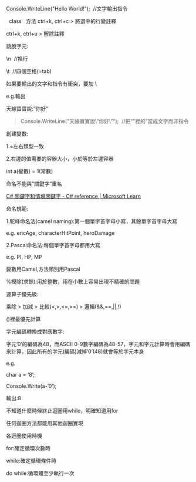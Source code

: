 Console.WriteLine("Hello World!");  //文字輸出指令

  class   方法
ctrl+k, ctrl+c > 將選中的行變註釋

ctrl+k, ctrl+u > 解除註釋

  

跳脫字元:

\n  //換行

\t  //四個空格(=tab)

  

如果要輸出的文字和指令有衝突，要加 \

e.g.輸出 

天線寶寶說:”你好”

>Console.WriteLine("天線寶寶說\”你好\”");  //把"”裡的”當成文字而非指令

  

創建變數:

1.=左右類型一致

2.右邊的值需要的容器大小，小於等於左邊容器

int a(變數) = 1(常數)

  

命名不能與”關鍵字”重名

[C# 關鍵字和情境關鍵字 - C# reference | Microsoft Learn](https://learn.microsoft.com/zh-tw/dotnet/csharp/language-reference/keywords/)

  

命名規範:

1.駝峰命名法(camel naming):第一個單字首字母小寫，其餘單字首字母大寫

e.g. ericAge, characterHitPoint, heroDamage

  

2.Pascal命名法:每個單字首字母都用大寫

e.g. PI, HP, MP

  

變數用Camel,方法類別用Pascal

  

%模除(求餘):用於整數，用在小數上容易出現不精確的問題

運算子優先級:

乘除 > 加減 > 比較(<,>,<=,>=) > 邏輯(&&,==,||,!)

()裡最優先計算

  

字元編碼轉換成對應數字:

字元’0’的編碼為48，而ASCII 0-9數字編碼為48-57，字元和字元計算時會用編碼來計算，因此所有的字元(編碼)減掉’0’(48)就會等於字元本身

e.g.

char a = ‘8’;

Console.Write(a-’0’);

輸出:8

  

不知道什麼時候終止迴圈用while，明確知道用for

任何迴圈方法都能用其他迴圈實現

  

各迴圈使用時機

for:確定循環次數時

while:確定循環條件時

do while:循環體至少執行一次
